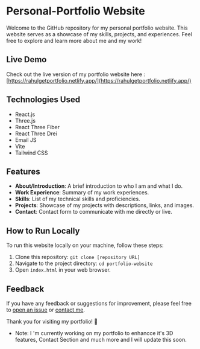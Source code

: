 # Personal-Portfolio Website

Welcome to the GitHub repository for my personal portfolio website. This website serves as a showcase of my skills, projects, and experiences. Feel free to explore and learn more about me and my work!

## Live Demo
Check out the live version of my portfolio website here : [https://rahulgetportfolio.netlify.app/](https://rahulgetportfolio.netlify.app/)

## Technologies Used
- React.js
- Three.js
- React Three Fiber
- React Three Drei
- Email JS
- Vite
- Tailwind CSS

## Features
- **About/Introduction**: A brief introduction to who I am and what I do.
- **Work Experience**: Summary of my work experiences.
- **Skills**: List of my technical skills and proficiencies.
- **Projects**:  Showcase of my projects with descriptions, links, and images.
- **Contact**: Contact form to communicate with me directly or live.

## How to Run Locally
To run this website locally on your machine, follow these steps:

1. Clone this repository: `git clone [repository URL]`
2. Navigate to the project directory: `cd portfolio-website`
3. Open `index.html` in your web browser.


## Feedback
If you have any feedback or suggestions for improvement, please feel free to [open an issue](../../issues) or [contact me](#contact).

Thank you for visiting my portfolio! 🚀

* Note: I 'm currently working on my portfolio to enhancce it's 3D features, Contact Section and much more and I will update this soon.
